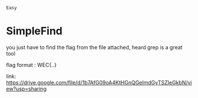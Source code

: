 `Easy`

# SimpleFind

you just have to find the flag from the file attached, heard grep is a great tool

flag format  : WEC{..}


link: https://drive.google.com/file/d/1b7AfG09oA4KtHGnQGeImdGyTSZIeGkbN/view?usp=sharing


